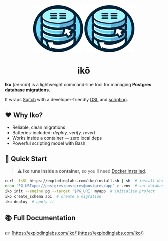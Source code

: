 <p align="center">
  <img alt="Iko logo" height="150" src="https://github.com/explodinglabs/iko/blob/main/images/logo-light.png?raw=true#gh-light-mode-only" />
  <img alt="Iko logo" height="150" src="https://github.com/explodinglabs/iko/blob/main/images/logo-dark.png?raw=true#gh-dark-mode-only" />
</p>

<h1 align="center">
  ikō
</h1>

**Iko** (_ee-koh_) is a lightweight command-line tool for managing **Postgres
database migrations.**

It wraps [Sqitch](https://sqitch.org/) with a developer-friendly
[DSL](https://www.explodinglabs.com/iko/commands/) and
[scripting](https://www.explodinglabs.com/iko/scripting/).

## ❤️ Why Iko?

- Reliable, clean migrations
- Batteries-included: _deploy, verify, revert_
- Works inside a container — zero local deps
- Powerful scripting model with Bash

## 🚀 Quick Start

> ⚠️ **Iko runs inside a container,** so you'll need [Docker
> installed](https://docs.docker.com/get-docker/).

```sh
curl -fsSL https://explodinglabs.com/iko/install.sh | sh  # install dev CLI
echo 'PG_URI=pg://postgres:postgres@postgres/app' > .env  # set database connection
iko init --engine pg --target '$PG_URI' myapp  # initialise project
iko create_schema api  # create a migration
iko deploy  # apply it
```

## 📚 Full Documentation

👉 [https://explodinglabs.com/iko/](https://explodinglabs.com/iko/)
